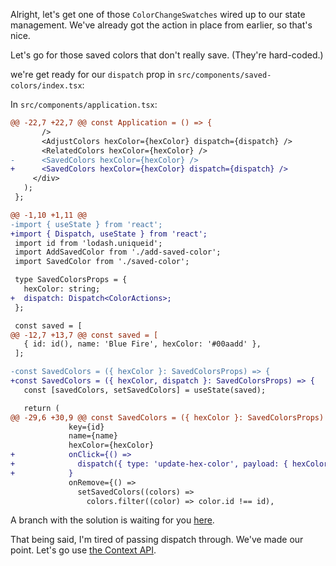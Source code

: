 Alright, let's get one of those `ColorChangeSwatches` wired up to our state management. We've already got the action in place from earlier, so that's nice.

Let's go for those saved colors that don't really save. (They're hard-coded.)

we're get ready for our `dispatch` prop in `src/components/saved-colors/index.tsx`:

In `src/components/application.tsx`:

````diff
@@ -22,7 +22,7 @@ const Application = () => {
       />
       <AdjustColors hexColor={hexColor} dispatch={dispatch} />
       <RelatedColors hexColor={hexColor} />
-      <SavedColors hexColor={hexColor} />
+      <SavedColors hexColor={hexColor} dispatch={dispatch} />
     </div>
   );
 };
````

````diff
@@ -1,10 +1,11 @@
-import { useState } from 'react';
+import { Dispatch, useState } from 'react';
 import id from 'lodash.uniqueid';
 import AddSavedColor from './add-saved-color';
 import SavedColor from './saved-color';

 type SavedColorsProps = {
   hexColor: string;
+  dispatch: Dispatch<ColorActions>;
 };

 const saved = [
@@ -12,7 +13,7 @@ const saved = [
   { id: id(), name: 'Blue Fire', hexColor: '#00aadd' },
 ];

-const SavedColors = ({ hexColor }: SavedColorsProps) => {
+const SavedColors = ({ hexColor, dispatch }: SavedColorsProps) => {
   const [savedColors, setSavedColors] = useState(saved);

   return (
@@ -29,6 +30,9 @@ const SavedColors = ({ hexColor }: SavedColorsProps) => {
             key={id}
             name={name}
             hexColor={hexColor}
+            onClick={() =>
+              dispatch({ type: 'update-hex-color', payload: { hexColor } })
+            }
             onRemove={() =>
               setSavedColors((colors) =>
                 colors.filter((color) => color.id !== id),
````

A branch with the solution is waiting for you [here](https://github.com/stevekinney/colors/tree/typing-actions-solution).

That being said, I'm tired of passing dispatch through. We've made our point. Let's go use [the Context API](The%20Context%20API.md).
